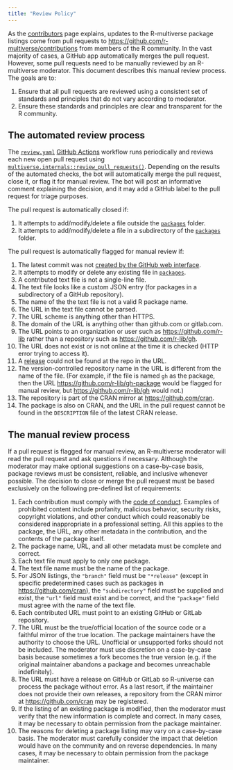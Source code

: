 ```yaml
---
title: "Review Policy"
---
```


As the [contributors](contributors.md) page explains, updates to the R-multiverse package listings come from pull requests to <https://github.com/r-multiverse/contributions> from members of the R community. In the vast majority of cases, a GitHub app automatically merges the pull request. However, some pull requests need to be manually reviewed by an R-multiverse moderator. This document describes this manual review process. The goals are to:

1. Ensure that all pull requests are reviewed using a consistent set of standards and principles that do not vary according to moderator.
2. Ensure these standards and principles are clear and transparent for the R community.

## The automated review process

The [`review.yaml`](https://github.com/r-multiverse/community/blob/main/.github/workflows/review.yaml) [GitHub Actions](https://docs.github.com/en/actions/learn-github-actions/understanding-github-actions) workflow runs periodically and reviews each new open pull request using [`multiverse.internals::review_pull_requests()`](https://github.com/r-multiverse/multiverse.internals/blob/main/R/review_pull_requests.R). Depending on the results of the automated checks, the bot will automatically merge the pull request, close it, or flag it for manual review. The bot will post an informative comment explaining the decision, and it may add a GitHub label to the pull request for triage purposes.

The pull request is automatically closed if:

1. It attempts to add/modify/delete a file outside the [`packages`](https://github.com/r-multiverse/contributions/tree/main/packages) folder.
1. It attempts to add/modify/delete a file in a subdirectory of the [`packages`](https://github.com/r-multiverse/contributions/tree/main/packages) folder.

The pull request is automatically flagged for manual review if:

1. The latest commit was not [created by the GitHub web interface](https://r-multiverse.org/contributors.html).
1. It attempts to modify or delete any existing file in [`packages`](https://github.com/r-multiverse/contributions/tree/main/packages).
1. A contributed text file is not a single-line file.
1. The text file looks like a custom JSON entry (for packages in a subdirectory of a GitHub repository).
1. The name of the the text file is not a valid R package name.
1. The URL in the text file cannot be parsed.
1. The URL scheme is anything other than HTTPS.
1. The domain of the URL is anything other than github.com or gitlab.com.
1. The URL points to an organization or user such as <https://github.com/r-lib> rather than a repository such as <https://github.com/r-lib/gh>.
1. The URL does not exist or is not online at the time it is checked (HTTP error trying to access it).
1. A [release](https://docs.github.com/en/repositories/releasing-projects-on-github/about-releases) could not be found at the repo in the URL.
1. The version-controlled repository name in the URL is different from the name of the file. (For example, if the file is named `gh` as the package, then the URL <https://github.com/r-lib/gh-package> would be flagged for manual review, but <https://github.com/r-lib/gh> would not.)
1. The repository is part of the CRAN mirror at <https://github.com/cran>.
1. The package is also on CRAN, and the URL in the pull request cannot be found in the `DESCRIPTION` file of the latest CRAN release.

## The manual review process

If a pull request is flagged for manual review, an R-multiverse moderator will read the pull request and ask questions if necessary. Although the moderator may make optional suggestions on a case-by-case basis, package reviews must be consistent, reliable, and inclusive whenever possible. The decision to close or merge the pull request must be based exclusively on the following pre-defined list of requirements:

1. Each contribution must comply with the [code of conduct](conduct.md). Examples of prohibited content include profanity, malicious behavior, security risks, copyright violations, and other conduct which could reasonably be considered inappropriate in a professional setting. All this applies to the package, the URL, any other metadata in the contribution, and the contents of the package itself. 
1. The package name, URL, and all other metadata must be complete and correct.
1. Each text file must apply to only one package.
1. The text file name must be the name of the package.
1. For JSON listings, the `"branch"` field must be `"*release"` (except in specific predetermined cases such as packages in <https://github.com/cran>), the `"subdirectory"` field must be supplied and exist, the `"url"` field must exist and be correct, and the `"package"` field must agree with the name of the text file.
1. Each contributed URL must point to an existing GitHub or GitLab repository.
1. The URL must be the true/official location of the source code or a faithful mirror of the true location. The package maintainers have the authority to choose the URL. Unofficial or unsupported forks should not be included. The moderator must use discretion on a case-by-case basis because sometimes a fork becomes the true version (e.g. if the original maintainer abandons a package and becomes unreachable indefinitely).
1. The URL must have a release on GitHub or GitLab so R-universe can process the package without error. As a last resort, if the maintainer does not provide their own releases, a repository from the CRAN mirror at <https://github.com/cran> may be registered.
1. If the listing of an existing package is modified, then the moderator must verify that the new information is complete and correct. In many cases, it may be necessary to obtain permission from the package maintainer.
1. The reasons for deleting a package listing may vary on a case-by-case basis. The moderator must carefully consider the impact that deletion would have on the community and on reverse dependencies. In many cases, it may be necessary to obtain permission from the package maintainer.
